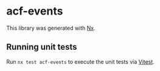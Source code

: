 # acf-events

This library was generated with [Nx](https://nx.dev).

## Running unit tests

Run `nx test acf-events` to execute the unit tests via [Vitest](https://vitest.dev/).
